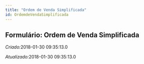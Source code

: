```yaml
---
title: "Ordem de Venda Simplificada"
id: OrdemdeVendaSimplificada
---
```

<div id="d156162e1" class="section chapter">

<div class="titlepage">

<div>

<div>

## Formulário: Ordem de Venda Simplificada

</div>

</div>

</div>

<span class="emphasis"> *Criado:*</span>2018-01-30 09:35:13.0

<span class="emphasis">*Atualizado:*</span>2018-01-30 09:35:13.0

</div>
